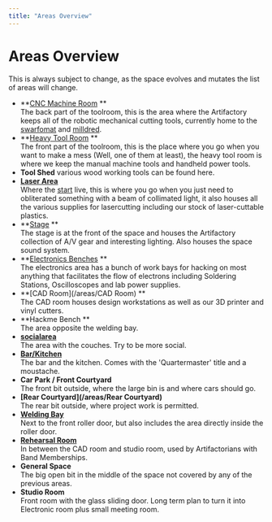 ```yaml
---
title: "Areas Overview"
---
```

# Areas Overview

This is always subject to change, as the space evolves and mutates the list of areas will change.

-   \*\*[CNC Machine Room](/areas/cncroom) \*\*  
    The back part of the toolroom, this is the area where the Artifactory keeps all of the robotic mechanical cutting tools, currently home to the [swarfomat](/tools/swarfomat) and [milldred](/tools/milldred).
-   \*\*[Heavy Tool Room](/areas/heavytoolroom) \*\*  
    The front part of the toolroom, this is the place where you go when you want to make a mess (Well, one of them at least), the heavy tool room is where we keep the manual machine tools and handheld power tools.
-   **Tool Shed** various wood working tools can be found here.
-   **[Laser Area](/areas/LaserArea)**  
    Where the [start](/tools/lasercutters/start) live, this is where you go when you just need to obliterated something with a beam of collimated light, it also houses all the various supplies for lasercutting including our stock of laser-cuttable plastics.
-   \*\*[Stage](/areas/Stage) \*\*  
    The stage is at the front of the space and houses the Artifactory collection of A/V gear and interesting lighting. Also houses the space sound system.
-   \*\*[Electronics Benches](/areas/ElectronicsBenches) \*\*  
    The electronics area has a bunch of work bays for hacking on most anything that facilitates the flow of electrons including Soldering Stations, Oscilloscopes and lab power supplies.
-   \*\*[CAD Room](/areas/CAD Room) \*\*  
    The CAD room houses design workstations as well as our 3D printer and vinyl cutters.
-   \*\*Hackme Bench \*\*  
    The area opposite the welding bay.
-   **[socialarea](/areas/socialarea)**  
    The area with the couches. Try to be more social.
-   **[Bar/Kitchen](/areas/Barkitchen)**  
    The bar and the kitchen. Comes with the 'Quartermaster' title and a moustache.
-   **Car Park / Front Courtyard**  
    The front bit outside, where the large bin is and where cars should go.
-   **[Rear Courtyard](/areas/Rear Courtyard)**  
    The rear bit outside, where project work is permitted.
-   **[Welding Bay](/areas/weldingbay)**  
    Next to the front roller door, but also includes the area directly inside the roller door.
-   **[Rehearsal Room](/areas/rehearsalroom)**  
    In between the CAD room and studio room, used by Artifactorians with Band Memberships.
-   **General Space**  
    The big open bit in the middle of the space not covered by any of the previous areas.
-   **Studio Room**  
    Front room with the glass sliding door. Long term plan to turn it into Electronic room plus small meeting room.
